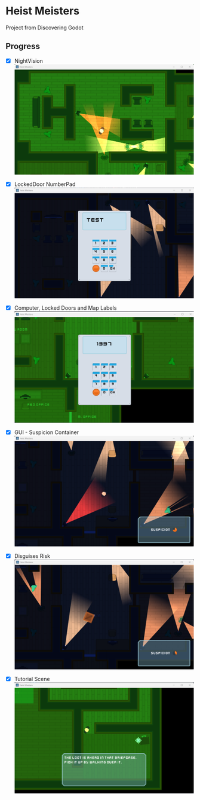 # Heist Meisters

Project from Discovering Godot

## Progress

- [x] NightVision 
![NightVision](_screenshots/nightvision.png)

- [x] LockedDoor NumberPad 
![LockedDoor NumberPad](_screenshots/lockeddoornumberpad.png)

- [x] Computer, Locked Doors and Map Labels 
![CLMLabels](_screenshots/clmlabels.png)

- [x] GUI - Suspicion Container
![Suspicion Container](_screenshots/suspicioncontainer.png)

- [x] Disguises Risk
![Disguises Risk](_screenshots/disguisesrisk.png)

- [x] Tutorial Scene
![Tutorial Scene](_screenshots/tutorial.png)